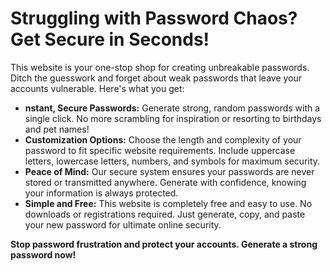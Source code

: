 <h1>Struggling with Password Chaos? Get Secure in Seconds!</h1>

<p>This website is your one-stop shop for creating unbreakable passwords. Ditch the guesswork and forget about weak passwords that leave your accounts vulnerable. Here's what you get:</p>

<ul>
  <li><b>nstant, Secure Passwords:</b> Generate strong, random passwords with a single click. No more scrambling for inspiration or resorting to birthdays and pet names!</li>
  <li><b>Customization Options:</b> Choose the length and complexity of your password to fit specific website requirements. Include uppercase letters, lowercase letters, numbers, and symbols for maximum security.</li>
  <li><b>Peace of Mind:</b> Our secure system ensures your passwords are never stored or transmitted anywhere. Generate with confidence, knowing your information is always protected.</li>
  <li><b>Simple and Free:</b> This website is completely free and easy to use. No downloads or registrations required. Just generate, copy, and paste your new password for ultimate online security.</li>
</ul>

<b>Stop password frustration and protect your accounts. Generate a strong password now!</b>
